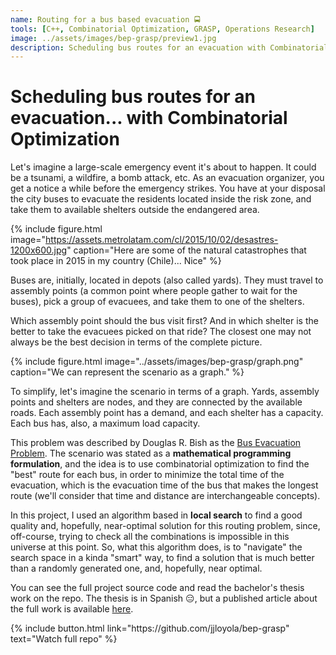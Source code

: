 ```yaml
---
name: Routing for a bus based evacuation 🚍
tools: [C++, Combinatorial Optimization, GRASP, Operations Research]
image: ../assets/images/bep-grasp/preview1.jpg
description: Scheduling bus routes for an evacuation with Combinatorial Optimization
---
```


# Scheduling bus routes for an evacuation... with Combinatorial Optimization

Let's imagine a large-scale emergency event it's about to happen. It could be a tsunami, a wildfire, a bomb attack, etc. As an evacuation organizer, you get a notice a while before the emergency strikes. You have at your disposal the city buses to evacuate the residents located inside the risk zone, and take them to available shelters outside the endangered area.

{% include figure.html image="https://assets.metrolatam.com/cl/2015/10/02/desastres-1200x600.jpg" caption="Here are some of the natural catastrophes that took place in 2015 in my country (Chile)... Nice" %}

Buses are, initially, located in depots (also called yards). They must travel to assembly points (a common point where people gather to wait for the buses), pick a group of evacuees, and take them to one of the shelters.

Which assembly point should the bus visit first? And in which shelter is the better to take the evacuees picked on that ride? The closest one may not always be the best decision in terms of the complete picture.

{% include figure.html image="../assets/images/bep-grasp/graph.png" caption="We can represent the scenario as a graph." %}

To simplify, let's imagine the scenario in terms of a graph. Yards, assembly points and shelters are nodes, and they are connected by the available roads. Each assembly point has a demand, and each shelter has a capacity. Each bus has, also, a maximum load capacity.

This problem was described by Douglas R. Bish as the [Bus Evacuation Problem](https://link.springer.com/article/10.1007/s00291-011-0256-1). The scenario was stated as a **mathematical programming formulation**, and the idea is to use combinatorial optimization to find the "best" route for each bus, in order to minimize the total time of the evacuation, which is the evacuation time of the bus that makes the longest route (we'll consider that time and distance are interchangeable concepts).

In this project, I used an algorithm based in **local search** to find a good quality and, hopefully, near-optimal solution for this routing problem, since, off-course, trying to check all the combinations is impossible in this universe at this point. So, what this algorithm does, is to "navigate" the search space in a kinda "smart" way, to find a solution that is much better than a randomly generated one, and, hopefully, near optimal.

You can see the full project source code and read the bachelor's thesis work on the repo. The thesis is in Spanish 😑, but a published article about the full work is available [here](https://ieeexplore.ieee.org/document/7969589).

<p class="text-center">
{% include button.html link="https://github.com/jjloyola/bep-grasp" text="Watch full repo" %}
</p>
